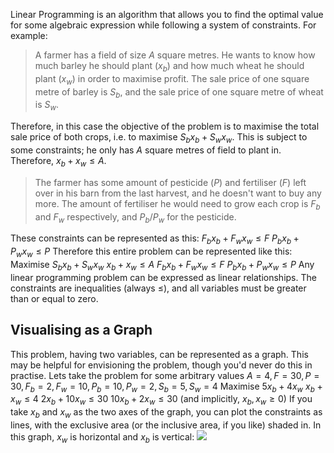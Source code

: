 Linear Programming is an algorithm that allows you to find the optimal value for some algebraic expression while following a system of constraints. For example:
> A farmer has a field of size $A$ square metres. He wants to know how much barley he should plant ($x_b$) and how much wheat he should plant ($x_w$) in order to maximise profit.
> The sale price of one square metre of barley is $S_b$, and the sale price of one square metre of wheat is $S_w$.

Therefore, in this case the objective of the problem is to maximise the total sale price of both crops, i.e. to maximise $S_bx_b + S_wx_w$.
This is subject to some constraints; he only has $A$ square metres of field to plant in. Therefore, $x_b + x_w \leq A$.
> The farmer has some amount of pesticide ($P$) and fertiliser ($F$) left over in his barn from the last harvest, and he doesn't want to buy any more. The amount of fertiliser he would need to grow each crop is $F_b$ and $F_w$ respectively, and $P_b/P_w$ for the pesticide.

These constraints can be represented as this:
$F_bx_b + F_wx_w \leq F$
$P_bx_b + P_wx_w \leq P$
Therefore this entire problem can be represented like this:
Maximise $S_bx_b + S_wx_w$
$x_b + x_w \leq A$
$F_bx_b + F_wx_w \leq F$
$P_bx_b + P_wx_w \leq P$
Any linear programming problem can be expressed as linear relationships. The constraints are inequalities (always $\leq$), and all variables must be greater than or equal to zero.

## Visualising as a Graph
This problem, having two variables, can be represented as a graph. This may be helpful for envisioning the problem, though you'd never do this in practise. Lets take the problem for some arbitrary values $A=4,F=30,P=30,F_b=2,F_w=10,P_b=10,P_w=2,S_b=5,S_w=4$
Maximise $5x_b + 4x_w$
$x_b + x_w \leq 4$
$2x_b + 10x_w \leq 30$
$10x_b + 2x_w \leq 30$
(and implicitly, $x_b, x_w \geq 0$)
If you take $x_b$ and $x_w$ as the two axes of the graph, you can plot the constraints as lines, with the exclusive area (or the inclusive area, if you like) shaded in. In this graph, $x_w$ is horizontal and $x_b$ is vertical:
![](Pasted%20image%2020230228132143.png)

